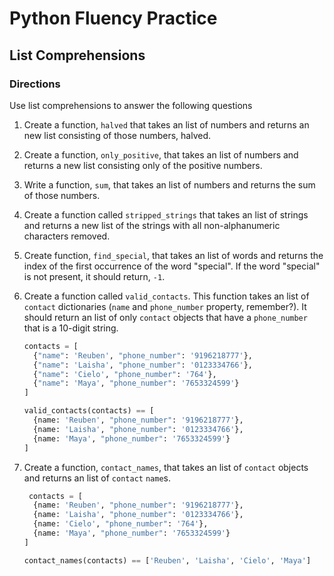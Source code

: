 # Python Fluency Practice
## List Comprehensions

### Directions
Use list comprehensions to answer the following questions

1. Create a function, `halved` that takes an list of numbers and returns an new list consisting of those numbers, halved.

2. Create a function, `only_positive`, that takes an list of numbers and returns a new list consisting only of the positive numbers.

3. Write a function, `sum`, that takes an list of numbers and returns the sum of those numbers.

4. Create a function called `stripped_strings` that takes an list of strings and returns a new list of the strings with all non-alphanumeric characters removed.

5. Create function, `find_special`, that takes an list of words and returns the index of the first occurrence of the word "special". If the word "special" is not present, it should return, `-1`.

6. Create a function called `valid_contacts`. This function takes an list of `contact` dictionaries (`name` and `phone_number` property, remember?). It should return an list of only `contact` objects that have a `phone_number` that is a 10-digit string.
      ```python
      contacts = [
        {"name": 'Reuben', "phone_number": '9196218777'},
        {"name": 'Laisha', "phone_number": '0123334766'},
        {"name": 'Cielo', "phone_number": '764'},
        {"name": 'Maya', "phone_number": '7653324599'}
      ]

      valid_contacts(contacts) == [
        {name: 'Reuben', "phone_number": '9196218777'},
        {name: 'Laisha', "phone_number": '0123334766'},
        {name: 'Maya', "phone_number": '7653324599'}
      ]

7. Create a function, `contact_names`, that takes an list of `contact` objects and returns an list of `contact` `name`s.
      ```python
       contacts = [
        {name: 'Reuben', "phone_number": '9196218777'},
        {name: 'Laisha', "phone_number": '0123334766'},
        {name: 'Cielo', "phone_number": '764'},
        {name: 'Maya', "phone_number": '7653324599'}
      ]

      contact_names(contacts) == ['Reuben', 'Laisha', 'Cielo', 'Maya']
      ```

